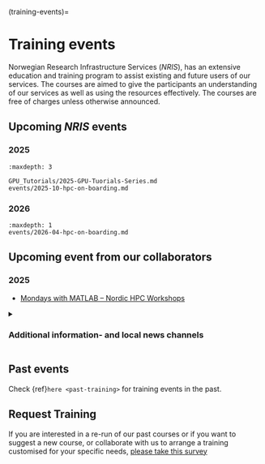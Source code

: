 (training-events)=

# Training events

Norwegian Research Infrastructure Services (*NRIS*), has an extensive education and training program to assist existing
and future users of our services. The courses are aimed to give the participants
an understanding of our services as well as using the resources effectively.
The courses are free of charges unless otherwise announced. 

## Upcoming *NRIS* events

### 2025

```{toctree}
:maxdepth: 3

GPU_Tutorials/2025-GPU-Tuorials-Series.md
events/2025-10-hpc-on-boarding.md

```

### 2026

```{toctree}
:maxdepth: 1
events/2026-04-hpc-on-boarding.md

```

## Upcoming event from our collaborators

### 2025

- [Mondays with MATLAB – Nordic HPC Workshops](https://www.mathworks.com/company/events/seminars/series/mondays-with-matlab-nordic-hpc-workshops-nrd-2025.html)


<details><summary><H3>Additional information- and local news channels</summary>

If you want to receive further information about training events, and other announcements 
about IT resources and services for researchers, there are a couple of information channels
 you can subscribe to:
 
Each of the four NRIS partner sites have local activities and events that might be useful to attend. 

- users at **University of Bergen** and affiliated institutes: [register to hpcnews@uib.no](https://lists.uib.no/list.uib.no/subscribe/hpcnews)
- users at **University of Oslo** and affiliated institutes: register on the hpc-users list by sending an email to `sympa@usit.uio.no` with subject `subscribe hpc-users Firstnames Lastname`. 
- users at **Norwegian University of Science and Technology** and affiliated institutes: register on the info list by  sending an email to `sympa@hpc.ntnu.no` with subject `subscribe info Firstnames Lastname`.
- users at **UiT The Arctic University of Norway** and affiliated institutes: register for the hpc-news list by sending an email to `sympa@list.uit.no` with subject `subscribe hpc-news Firstnames Lastname`.

For all the sympa lists; replace names with your own. Also, for all these, the way to unsubscribe is to send an email with the subject `unsubscribe <name of list>`, replace name of list with `hpc-users` for UiO, `info` for NTNU and `hpc-news` for UiT.

- **users of Sigma2 services**: [subscribe to Sigma2's newsletter](https://sigma2.us13.list-manage.com/subscribe?u=4fd109ad79a5dca6dde7e4997&id=59b164c7b6)
- **Sigma2 training calendar**: <https://www.sigma2.no/events>

</details>




## Past events

Check {ref}`here <past-training>` for training events in the past. 

## Request Training

If you are interested in a re-run of our past courses or if you want to suggest a new course, or collaborate with us to arrange a training customised for your specific needs, [please take this survey](https://docs.google.com/forms/d/e/1FAIpQLSf1EWya61Z869ZVDrIn1OIVVDTeUaSjmuG3IDwUZ4uWI_INfw/viewform)



